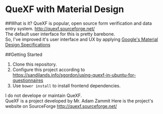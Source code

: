 QueXF with Material Design
==========================

##What is it?
QueXF is popular, open source form verification and data entry system. http://quexf.sourceforge.net/
<br />The default user interface for this is pretty barebone.
<br />So, I've improved it's user interface and UX by applying [Google's Material Design Specifications](http://www.google.com/design/spec/material-design/) 

##Getting Started
1. Clone this repository.
2. Configure this project according to https://sandilands.info/sgordon/using-quexf-in-ubuntu-for-questionnaires
3. Use `bower install` to install frontend dependencies.


I do not develope or maintain QueXF.<br />
QueXF is a project developed by Mr. Adam Zammit
Here is the project's website on SourceForge http://quexf.sourceforge.net/
